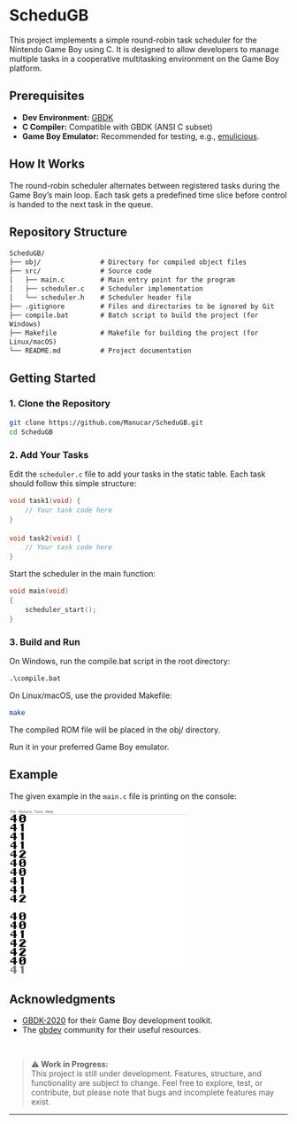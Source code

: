 # ScheduGB

This project implements a simple round-robin task scheduler for the Nintendo Game Boy using C. It is designed to allow developers to manage multiple tasks in a cooperative multitasking environment on the Game Boy platform.

## Prerequisites

- **Dev Environment:** [GBDK](https://github.com/gbdk-2020/gbdk-2020)
- **C Compiler:** Compatible with GBDK (ANSI C subset)
- **Game Boy Emulator:** Recommended for testing, e.g., [emulicious](https://emulicious.net/).

## How It Works

The round-robin scheduler alternates between registered tasks during the Game Boy’s main loop. Each task gets a predefined time slice before control is handed to the next task in the queue.

## Repository Structure

```
ScheduGB/
├── obj/               # Directory for compiled object files
├── src/               # Source code
│   ├── main.c         # Main entry point for the program
│   ├── scheduler.c    # Scheduler implementation
│   └── scheduler.h    # Scheduler header file
├── .gitignore         # Files and directories to be ignored by Git
├── compile.bat        # Batch script to build the project (for Windows)
├── Makefile           # Makefile for building the project (for Linux/macOS)
└── README.md          # Project documentation
```

## Getting Started

### 1. Clone the Repository

```bash
git clone https://github.com/Manucar/ScheduGB.git
cd ScheduGB
```

### 2. Add Your Tasks

Edit the `scheduler.c` file to add your tasks in the static table. Each task should follow this simple structure:

```c
void task1(void) {
    // Your task code here
}

void task2(void) {
    // Your task code here
}
```

Start the scheduler in the main function:

```c
void main(void)
{
    scheduler_start();
}
```

### 3. Build and Run

On Windows, run the compile.bat script in the root directory:

```cmd
.\compile.bat
```
On Linux/macOS, use the provided Makefile:

```bash
make
```
The compiled ROM file will be placed in the obj/ directory.


Run it in your preferred Game Boy emulator.

## Example 

The given example in the `main.c` file is printing on the console:

![Tasks Demo](gif/tasks.gif)

## Acknowledgments

- [GBDK-2020](https://github.com/gbdk-2020/gbdk-2020) for their Game Boy development toolkit.
- The [gbdev](https://gbdev.io/) community for their useful resources.

&nbsp;  
> **⚠️ Work in Progress:**  
> This project is still under development. Features, structure, and functionality are subject to change. Feel free to explore, test, or contribute, but please note that bugs and incomplete features may exist.
---
